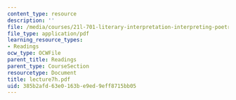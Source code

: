```yaml
---
content_type: resource
description: ''
file: /media/courses/21l-701-literary-interpretation-interpreting-poetry-fall-2003/385b2afd63e0163be9ed9eff8715bb05_lecture7h.pdf
file_type: application/pdf
learning_resource_types:
- Readings
ocw_type: OCWFile
parent_title: Readings
parent_type: CourseSection
resourcetype: Document
title: lecture7h.pdf
uid: 385b2afd-63e0-163b-e9ed-9eff8715bb05
---
```

